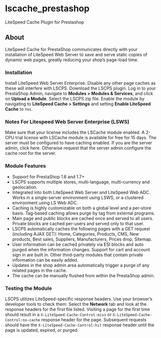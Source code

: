 # lscache_prestashop
LiteSpeed Cache Plugin for Prestashop

## About

LiteSpeed Cache for PrestaShop communicates directly with your installation of LiteSpeed Web Server to save and serve static copies of dynamic web pages, greatly reducing your shop’s page-load time. 

### Installation

Install LiteSpeed Web Server Enterprise.
Disable any other page caches as these will interfere with LSCPS.
Download the LSCPS plugin.
Log in to your PrestaShop Admin, navigate to **Modules > Modules & Services**, and click on **Upload a Module**.
Select the LSCPS zip file.
Enable the module by navigating to **LiteSpeed Cache > Settings** and setting **Enable LiteSpeed Cache** to ```Yes```.

### Notes For Litespeed Web Server Enterprise (LSWS)

Make sure that your license includes the LSCache module enabled. A 2-CPU trial license with LSCache module is available for free for 15 days.
The server must be configured to have caching enabled. If you are the server admin, click here. Otherwise request that the server admin configure the cache root for the server.

### Module Features
* Support for PrestaShop 1.6 and 1.7+
* LSCPS supports multiple stores, multi-language, multi-currency and geolocation.
* Integrated into both LiteSpeed Web Server and LiteSpeed Web ADC. Works in a single-server environment using LSWS, or a clustered environment using LS Web ADC.
* Caching is highly customizable on both a global level and a per-store basis. Tag-based caching allows purge by tag from external programs.
* Main page and public blocks are cached once and served to all users. Private blocks are cached per-users and served only to that user.
* LSCPS automatically caches the following pages with a GET request (including AJAX GET): Home, Categories, Products, CMS, New products, Best sales, Suppliers, Manufacturers, Prices drop, Sitemap.
* User information can be cached privately via ESI blocks and auto purged when the information changes. Support for cart and account sign in are built in. Other third-party modules that contain private information can be easily added.
* Updates in the shop admin area automatically trigger a purge of any related pages in the cache.
* The cache can be manually flushed from within the PrestaShop admin.

### Testing the Module

LSCPS utilizes LiteSpeed-specific response headers. Use your browser’s developer tools to check them: Select the **Network** tab and look at the response headers for the first file listed.
Visiting a page for the first time should result in a ```X-LiteSpeed-Cache-Control:miss``` or ```X-LiteSpeed-Cache-Control:no-cache``` response header for the page. 
Subsequent requests should have the ```X-LiteSpeed-Cache-Control:hit``` response header until the page is updated, expired, or purged. 
